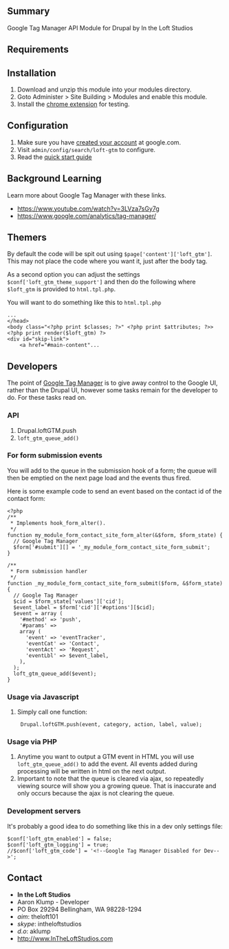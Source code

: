 ## Summary

Google Tag Manager API Module for Drupal by In the Loft Studios

## Requirements


## Installation

1. Download and unzip this module into your modules directory.
1. Goto Administer > Site Building > Modules and enable this module.
1. Install the [chrome extension](https://chrome.google.com/webstore/detail/tag-assistant-by-google/kejbdjndbnbjgmefkgdddjlbokphdefk?hl=en) for testing.

## Configuration

1. Make sure you have [created your account](https://www.google.com/analytics/tag-manager/get-started/) at google.com.
1. Visit `admin/config/search/loft-gtm` to configure.
1. Read the [quick start guide](https://developers.google.com/tag-manager/quickstart)

## Background Learning

Learn more about Google Tag Manager with these links.
* <https://www.youtube.com/watch?v=3LVza7sGy7g>
* <https://www.google.com/analytics/tag-manager/>

## Themers

By default the code will be spit out using `$page['content']['loft_gtm']`.  This may not place the code where you want it, just after the body tag.

As a second option you can adjust the settings `$conf['loft_gtm_theme_support']` and then do the following where `$loft_gtm` is provided to `html.tpl.php`.

You will want to do something like this to `html.tpl.php`
    
    ...
    </head>
    <body class="<?php print $classes; ?>" <?php print $attributes; ?>>
    <?php print render($loft_gtm) ?>
    <div id="skip-link">
        <a href="#main-content"...

## Developers

The point of [Google Tag Manager](https://www.google.com/analytics/tag-manager/) is to give away control to the Google UI, rather than the Drupal UI, however some tasks remain for the developer to do.  For these tasks read on.

### API

1. Drupal.loftGTM.push
1. `loft_gtm_queue_add()`

### For form submission events

You will add to the queue in the submission hook of a form; the queue will then be emptied on the next page load and the events thus fired.

Here is some example code to send an event based on the contact id of the contact form:

    <?php
    /**
     * Implements hook_form_alter().
     */
    function my_module_form_contact_site_form_alter(&$form, $form_state) {
      // Google Tag Manager
      $form['#submit'][] = '_my_module_form_contact_site_form_submit';
    }
    
    /**
     * Form submission handler
     */
    function _my_module_form_contact_site_form_submit($form, &$form_state) {
      // Google Tag Manager
      $cid = $form_state['values']['cid'];
      $event_label = $form['cid']['#options'][$cid];
      $event = array (
        '#method' => 'push',
        '#params' =>
        array (
          'event' => 'eventTracker',
          'eventCat' => 'Contact',
          'eventAct' => 'Request',
          'eventLbl' => $event_label,
        ),
      );
      loft_gtm_queue_add($event);
    }

### Usage via Javascript

1. Simply call one function:

        Drupal.loftGTM.push(event, category, action, label, value);
    
### Usage via PHP

1. Anytime you want to output a GTM event in HTML you will use `loft_gtm_queue_add()` to add the event.  All events added during processing will be written in html on the next output.
1. Important to note that the queue is cleared via ajax, so repeatedly viewing source will show you a growing queue.  That is inaccurate and only occurs because the ajax is not clearing the queue.

### Development servers

It's probably a good idea to do something like this in a dev only settings file:

    $conf['loft_gtm_enabled'] = false;
    $conf['loft_gtm_logging'] = true;
    //$conf['loft_gtm_code'] = '<!--Google Tag Manager Disabled for Dev-->';

## Contact

* **In the Loft Studios**
* Aaron Klump - Developer
* PO Box 29294 Bellingham, WA 98228-1294
* _aim_: theloft101
* _skype_: intheloftstudios
* _d.o_: aklump
* <http://www.InTheLoftStudios.com>
